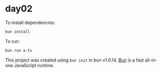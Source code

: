 # day02

To install dependencies:

```bash
bun install
```

To run:

```bash
bun run a.ts
```

This project was created using `bun init` in bun v1.0.14. [Bun](https://bun.sh) is a fast all-in-one JavaScript runtime.

